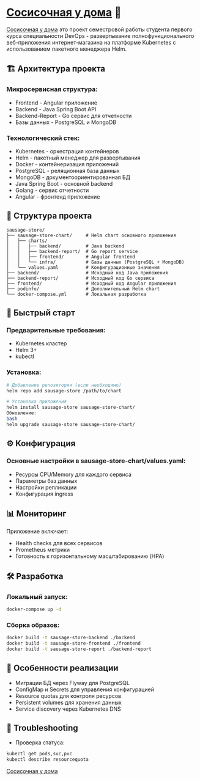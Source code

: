 # [Сосисочная у дома](https://front-iisakov.2sem.students-projects.ru) 🛒
[Сосисочная у дома](https://front-iisakov.2sem.students-projects.ru) это проект семестровой работы студента первого курса специальности DevOps - развертывание полнофункционального веб-приложения интернет-магазина на платформе Kubernetes с использованием пакетного менеджера Helm.

## 🏗️ Архитектура проекта
### Микросервисная структура:
- Frontend - Angular приложение
- Backend - Java Spring Boot API
- Backend-Report - Go сервис для отчетности
- Базы данных - PostgreSQL и MongoDB

### Технологический стек:
- Kubernetes - оркестрация контейнеров 
- Helm - пакетный менеджер для развертывания 
- Docker - контейнеризация приложений 
- PostgreSQL - реляционная база данных 
- MongoDB - документоориентированная БД 
- Java Spring Boot - основной backend 
- Golang - сервис отчетности 
- Angular - фронтенд приложение

## 📁 Структура проекта
```text
sausage-store/
├── sausage-store-chart/     # Helm chart основного приложения
│   ├── charts/
│   │   ├── backend/         # Java backend
│   │   ├── backend-report/  # Go report service
│   │   ├── frontend/        # Angular frontend
│   │   └── infra/           # Базы данных (PostgreSQL + MongoDB)
│   └── values.yaml          # Конфигурационные значения
├── backend/                 # Исходный код Java приложения
├── backend-report/          # Исходный код Go сервиса
├── frontend/                # Исходный код Angular приложения
├── podinfo/                 # Дополнительный Helm chart
└── docker-compose.yml       # Локальная разработка
```

## 🚀 Быстрый старт


### Предварительные требования:
- Kubernetes кластер
- Helm 3+
- kubectl

### Установка:
```bash
# Добавление репозитория (если необходимо)
helm repo add sausage-store /path/to/chart

# Установка приложения
helm install sausage-store sausage-store-chart/
Обновление:
bash
helm upgrade sausage-store sausage-store-chart/
```
## ⚙️ Конфигурация
### Основные настройки в sausage-store-chart/values.yaml:
- Ресурсы CPU/Memory для каждого сервиса
- Параметры баз данных
- Настройки репликации
- Конфигурация ingress

## 📊 Мониторинг
Приложение включает:

- Health checks для всех сервисов
- Prometheus метрики
- Готовность к горизонтальному масштабированию (HPA)

## 🛠️ Разработка
### Локальный запуск:
```bash
docker-compose up -d
```
### Сборка образов:
```bash
docker build -t sausage-store-backend ./backend
docker build -t sausage-store-frontend ./frontend
docker build -t sausage-store-report ./backend-report
```

## 📝 Особенности реализации
- Миграции БД через Flyway для PostgreSQL
- ConfigMap и Secrets для управления конфигурацией
- Resource quotas для контроля ресурсов
- Persistent volumes для хранения данных
- Service discovery через Kubernetes DNS

## 🔧 Troubleshooting
- Проверка статуса:
```bash
kubectl get pods,svc,pvc
kubectl describe resourcequota

```

[Сосисочная у дома](https://front-iisakov.2sem.students-projects.ru)
